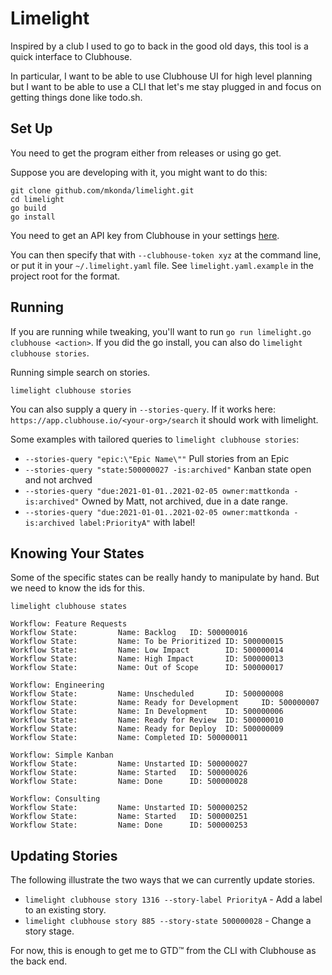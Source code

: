 # Limelight

Inspired by a club I used to go to back in the good old days,
this tool is a quick interface to Clubhouse.

In particular, I want to be able to use Clubhouse UI for 
high level planning but I want to be able to use a CLI
that let's me stay plugged in and focus on getting things
done like todo.sh.

## Set Up

You need to get the program either from releases or using go get.

Suppose you are developing with it, you might want to do this:

```
git clone github.com/mkonda/limelight.git
cd limelight
go build
go install
```

You need to get an API key from Clubhouse in your settings [here](https://app.clubhouse.io/settings/account/api-tokens).

You can then specify that with `--clubhouse-token xyz` at the command line,
or put it in your `~/.limelight.yaml` file.  See `limelight.yaml.example` in
the project root for the format.

## Running

If you are running while tweaking, you'll want to run `go run limelight.go clubhouse <action>`.  If you did the go install,
you can also do `limelight clubhouse stories`.

Running simple search on stories.

`limelight clubhouse stories`

You can also supply a query in `--stories-query`.  If it works here: 
`https://app.clubhouse.io/<your-org>/search` it should work with limelight.

Some examples with tailored queries to `limelight clubhouse stories`:

* `--stories-query "epic:\"Epic Name\""` Pull stories from an Epic
* `--stories-query "state:500000027 -is:archived"` Kanban state open and not archved
* `--stories-query "due:2021-01-01..2021-02-05 owner:mattkonda -is:archived"` Owned by Matt, not archived, due in a date range.
* `--stories-query "due:2021-01-01..2021-02-05 owner:mattkonda -is:archived label:PriorityA"` with label!

## Knowing Your States

Some of the specific states can be really handy to manipulate by hand.  But we need to know the ids for this.

`limelight clubhouse states`

```
Workflow: Feature Requests
Workflow State:         Name: Backlog   ID: 500000016
Workflow State:         Name: To be Prioritized ID: 500000015
Workflow State:         Name: Low Impact        ID: 500000014
Workflow State:         Name: High Impact       ID: 500000013
Workflow State:         Name: Out of Scope      ID: 500000017

Workflow: Engineering
Workflow State:         Name: Unscheduled       ID: 500000008
Workflow State:         Name: Ready for Development     ID: 500000007
Workflow State:         Name: In Development    ID: 500000006
Workflow State:         Name: Ready for Review  ID: 500000010
Workflow State:         Name: Ready for Deploy  ID: 500000009
Workflow State:         Name: Completed ID: 500000011

Workflow: Simple Kanban
Workflow State:         Name: Unstarted ID: 500000027
Workflow State:         Name: Started   ID: 500000026
Workflow State:         Name: Done      ID: 500000028

Workflow: Consulting
Workflow State:         Name: Unstarted ID: 500000252
Workflow State:         Name: Started   ID: 500000251
Workflow State:         Name: Done      ID: 500000253
```

## Updating Stories

The following illustrate the two ways that we can currently update stories.

* `limelight clubhouse story 1316 --story-label PriorityA` - Add a label to an existing story.
* `limelight clubhouse story 885 --story-state 500000028` - Change a story stage.

For now, this is enough to get me to GTD™ from the CLI with Clubhouse as the back end.
